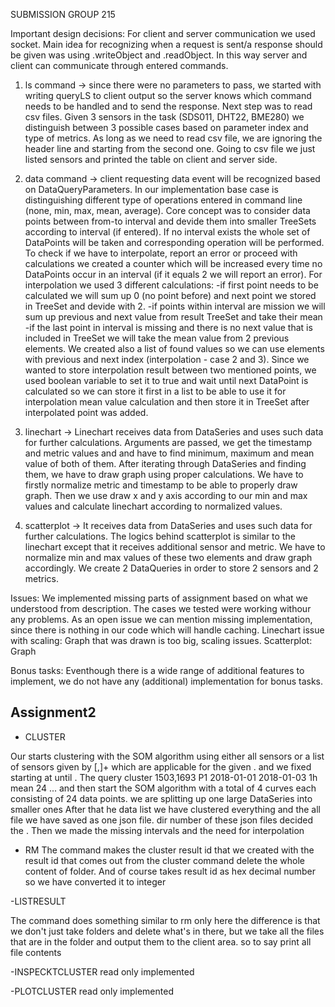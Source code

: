 SUBMISSION GROUP 215

Important design decisions:
For client and server communication we used socket. Main idea for recognizing when a request is sent/a response should be given was using .writeObject and .readObject. In this way server and
client can communicate through entered commands.
1. ls command -> since there were no parameters to pass, we started with writing queryLS to client output so the server knows which command needs to be handled and to send the response.
   Next step was to read csv files. Given 3 sensors in the task (SDS011, DHT22, BME280) we distinguish between 3 possible cases based on parameter index and type of metrics. As long as we need to read csv file, we are ignoring the header line
   and starting from the second one. Going to csv file we just listed sensors and printed the table on client and server side.

2. data command -> client requesting data event will be recognized based on DataQueryParameters. In our implementation base case is distinguishing different type of operations entered in command line (none, min, max, mean, average).
   Core concept was to consider data points between from-to interval and devide them into smaller TreeSets according to interval (if entered). If no interval exists the whole set of DataPoints will be taken and corresponding operation will be performed.
   To check if we have to interpolate, report an error or proceed with calculations we created a counter which will be increased every time no DataPoints occur in an interval (if it equals 2 we will report an error).
   For interpolation we used 3 different calculations:
   -if first point needs to be calculated we will sum up 0 (no point before) and next point we stored in TreeSet and devide with 2.
   -if points within interval are mission we will sum up previous and next value from result TreeSet and take their mean
   -if the last point in interval is missing and there is no next value that is included in TreeSet we will take the mean value from 2 previous elements.
   We created also a list of found values so we can use elements with previous and next index (interpolation - case 2 and 3). Since we wanted to store interpolation result between two mentioned points, we used boolean variable to set it to true and wait until
   next DataPoint is calculated so we can store it first in a list to be able to use it for interpolation mean value calculation and then store it in TreeSet after interpolated point was added.

3. linechart ->  Linechart receives data from DataSeries and uses such data for further calculations. Arguments are passed, we get the timestamp and metric values and and have to find minimum, maximum and mean value of both of them. After iterating through DataSeries and finding them, we have to draw graph using proper calculations. We have to firstly normalize metric and timestamp to be able to properly draw graph. Then we use draw x and y axis according to our min and max values and calculate linechart according to normalized values.


4. scatterplot -> It receives data from DataSeries and uses such data for further calculations. The logics behind scatterplot is similar to the linechart except that it receives additional sensor and metric. We have to normalize min and max values of these two elements and draw graph accordingly. We create 2 DataQueries in order to store 2 sensors and 2 metrics.

Issues:
We implemented missing parts of assignment based on what we understood from description. The cases we tested were
working withour any problems. As an open issue we can mention missing implementation, since there is nothing in our code which will handle caching.
Linechart issue with scaling: Graph that was drawn is too big, scaling issues.
Scatterplot: Graph



Bonus tasks:
Eventhough there is a wide range of additional features to implement, we do not have any (additional) implementation for bonus tasks.

## Assignment2 ##

- CLUSTER

Our starts clustering with the SOM algorithm using either all
sensors or a list of sensors given by <id>[,<id>]+ which are applicable
for the given <metric>. <interval> and <operation> we  fixed <length> starting
at <from> until <to>. The query cluster 1503,1693 P1 2018-01-01 2018-01-03 1h mean 24 ...
and then  start the SOM algorithm with a total of 4 curves each consisting of 24 data points.
we are splitting up one large DataSeries into smaller ones
After that he data list we have clustered everything and the all file we have saved as one
json file. dir number of these json files decided the <iterationPerCurve> .
Then we made the missing intervals and the need for interpolation


- RM
  The command makes the cluster result id that we created with the result id that comes out from the cluster
  command delete the whole content of folder.
  And of course takes result id as hex decimal number so we have converted it to integer


-LISTRESULT

The command does something similar to rm only here the difference is that we don't just take
folders and delete what's in there, but we take all the files that are in the folder and output
them to the client area.
so to say print all file contents


-INSPECKTCLUSTER
read only implemented


-PLOTCLUSTER
read only implemented 
























